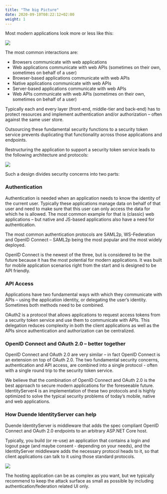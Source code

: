 ```yaml
---
title: "The big Picture"
date: 2020-09-10T08:22:12+02:00
weight: 1
---
```


Most modern applications look more or less like this:

![](../images/appArch.png)

The most common interactions are:

* Browsers communicate with web applications
* Web applications communicate with web APIs (sometimes on their own, sometimes on behalf of a user)
* Browser-based applications communicate with web APIs
* Native applications communicate with web APIs
* Server-based applications communicate with web APIs
* Web APIs communicate with web APIs (sometimes on their own, sometimes on behalf of a user)

Typically each and every layer (front-end, middle-tier and back-end) has to protect resources and
implement authentication and/or authorization – often against the same user store.

Outsourcing these fundamental security functions to a security token service prevents duplicating that functionality across those applications and endpoints.

Restructuring the application to support a security token service leads to the following architecture and protocols:

![](../images/protocols.png)

Such a design divides security concerns into two parts:

### Authentication
Authentication is needed when an application needs to know the identity of the current user.
Typically these applications manage data on behalf of that user and need to make sure that this user can only
access the data for which he is allowed. The most common example for that is (classic) web applications –
but native and JS-based applications also have a need for authentication.

The most common authentication protocols are SAML2p, WS-Federation and OpenID Connect – SAML2p being the
most popular and the most widely deployed.

OpenID Connect is the newest of the three, but is considered to be the future because it has the
most potential for modern applications. It was built for mobile application scenarios right from the start
and is designed to be API friendly.

### API Access
Applications have two fundamental ways with which they communicate with APIs – using the application identity,
or delegating the user’s identity. Sometimes both methods need to be combined.

OAuth2 is a protocol that allows applications to request access tokens from a security token service and use them
to communicate with APIs. This delegation reduces complexity in both the client applications as well as the APIs since
authentication and authorization can be centralized.

### OpenID Connect and OAuth 2.0 – better together
OpenID Connect and OAuth 2.0 are very similar – in fact OpenID Connect is an extension on top of OAuth 2.0.
The two fundamental security concerns, authentication and API access, are combined into a  single protocol - often with a single round trip to the security token service. 

We believe that the combination of OpenID Connect and OAuth 2.0 is the best approach to secure modern
applications for the foreseeable future. IdentityServer4 is an implementation of these two protocols and is
highly optimized to solve the typical security problems of today’s mobile, native and web applications.

### How Duende IdentityServer can help
Duende IdentityServer is middleware that adds the spec compliant OpenID Connect and OAuth 2.0 endpoints to an arbitrary ASP.NET Core host.

Typically, you build (or re-use) an application that contains a login and logout page (and maybe consent - depending on your needs),
and the IdentityServer middleware adds the necessary protocol heads to it, so that client applications can talk to it using those standard protocols.

![](../images/middleware.png)

The hosting application can be as complex as you want, but we typically recommend to keep the attack surface as small as possible by including
authentication/federation related UI only.
